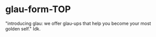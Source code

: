 # glau-form-TOP
"introducing glau: we offer glau-ups that help you become your most golden self." Idk. 
